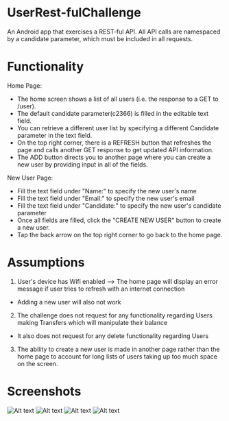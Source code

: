 # UserRest-fulChallenge
An Android app that exercises a REST-ful API. All API calls are namespaced by a candidate parameter, which must be included in all requests.

# Functionality
Home Page:
- The home screen shows a list of all users (i.e. the response to a GET to /user). 
- The default candidate parameter(c2366) is filled in the editable text field.
- You can retrieve a different user list by specifying a different Candidate parameter in the text field.
- On the top right corner, there is a REFRESH button that refreshes the page and calls another GET response to get updated API information.
- The ADD button directs you to another page where you can create a new user by providing input in all of the fields.

New User Page:
- Fill the text field under "Name:" to specify the new user's name
- Fill the text field under "Email:" to specify the new user's email
- Fill the text field under "Candidate:" to specify the new user's candidate parameter
- Once all fields are filled, click the "CREATE NEW USER" button to create a new user.
- Tap the back arrow on the top right corner to go back to the home page.

# Assumptions
1) User's device has Wifi enabled --> The home page will display an error message if user tries to refresh with an internet connection
  - Adding a new user will also not work
2) The challenge does not request for any functionality regarding Users making Transfers which will manipulate their balance
  - It also does not request for any delete functionality regarding Users
3) The ability to create a new user is made in another page rather than the home page to account for long lists of users taking up too much space on the screen.

# Screenshots
![Alt text](/default-home-page.png?raw=true "Default Home Page")
![Alt text](/new-home-page.png?raw=true "New Home Page")
![Alt text](/create-new-user.png?raw=true "Create New User")
![Alt text](/show-new-user.png?raw=true "Show New User")

